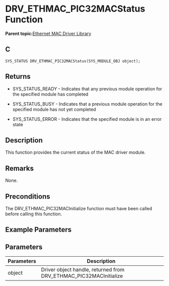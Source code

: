 # DRV\_ETHMAC\_PIC32MACStatus Function

**Parent topic:**[Ethernet MAC Driver Library](GUID-A4DC3D07-DDAD-4748-A855-304CA3439336.md)

## C

```
SYS_STATUS DRV_ETHMAC_PIC32MACStatus(SYS_MODULE_OBJ object); 
```

## Returns

-   SYS\_STATUS\_READY - Indicates that any previous module operation for the specified module has completed

-   SYS\_STATUS\_BUSY - Indicates that a previous module operation for the specified module has not yet completed

-   SYS\_STATUS\_ERROR - Indicates that the specified module is in an error state


## Description

This function provides the current status of the MAC driver module.

## Remarks

None.

## Preconditions

The DRV\_ETHMAC\_PIC32MACInitialize function must have been called before calling this function.

## Example Parameters

## Parameters

|Parameters|Description|
|----------|-----------|
|object|Driver object handle, returned from DRV\_ETHMAC\_PIC32MACInitialize|

